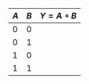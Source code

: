 
| $A$ | $B$ | $Y=A \circ B$ |
| --- | --- | ------------- |
| $0$ | $0$ |               |
| $0$ | $1$ |               |
| $1$ | $0$ |               |
| 1   | 1   |               |
